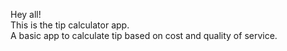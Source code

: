 Hey all!
<br>
This is the tip calculator app.<br>
A basic app to calculate tip based on cost and quality of service.<br>
